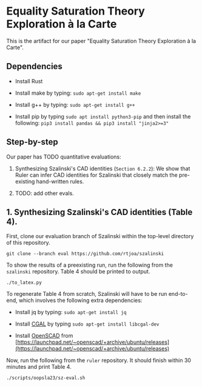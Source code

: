 # Equality Saturation Theory Exploration à la Carte

This is the artifact for our paper
"Equality Saturation Theory Exploration à la Carte".

<!-- TODO: artifact goals / reusable, etc. blurb -->

## Dependencies
<!-- Adapted from https://github.com/uwplse/szalinski -->
* Install Rust

* Install make by typing: `sudo apt-get install make`

* Install g++ by typing: `sudo apt-get install g++`

* Install pip by typing `sudo apt install python3-pip` and then
install the following:
`pip3 install pandas && pip3 install "jinja2>=3"`

## Step-by-step

Our paper has TODO quantitative evaluations:

1. Synthesizing Szalinski's CAD identities (`Section 6.2.2`): We show that Ruler can infer CAD identities for Szalinski that closely match the pre-existing hand-written rules.

2. TODO: add other evals.

## 1. Synthesizing Szalinski's CAD identities (Table 4).

First, clone our evaluation branch of Szalinski within the top-level directory of this repository.

```
git clone --branch eval https://github.com/rtjoa/szalinski
```

To show the results of a preexisting run, run the following from the `szalinski` repository. Table 4 should be printed to output.
```
./to_latex.py
```

To regenerate Table 4 from scratch, Szalinski will have to be run end-to-end, which involves the following extra dependencies:

* Install jq by typing: `sudo apt-get install jq`

* Install [CGAL](https://www.cgal.org/download/linux.html) by typing
  `sudo apt-get install libcgal-dev`

* Install [OpenSCAD](https://www.openscad.org/) from [https://launchpad.net/~openscad/+archive/ubuntu/releases](https://launchpad.net/~openscad/+archive/ubuntu/releases)

Now, run the following from the `ruler` repository. It should finish within 30 minutes and print Table 4.
```
./scripts/oopsla23/sz-eval.sh
```
